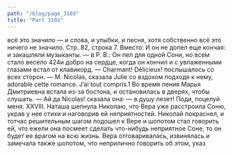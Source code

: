 ```yaml
---
path: "/blog/page_3103"
title: "Part 3103"
---
```


всё это значило — и слова, и улыбки, и песня, хотя собственно всё это ничего не значило.
Стр. 82, строка 7.
Вместо: И он не допел еще кончая: и закашляли музыканты. — в Р. В.: Он пел для одной Сони, но всем стало весело 424и добро на сердце, когда он кончил и с увлаженными глазами встал от клавикорд.
— Charmant! Délicieux! послышалось со всех сторон.
— М. Nicolas, сказала Julie со вздохом подходя к нему, adorable cette romance. J’ai tout compris.1
Во время пения Марья Дмитриевна встала из-за бостона, и остановилась в дверях, чтобы слушать.
— Ай да Nicolas! сказала она: — в душу лезет! Поди, поцелуй меня.
XXVIII.
Наташа шепнула Николаю, что Вера уже расстроила Соню, украв у нее стихи и наговорив ей неприятностей. Николай покраснел, и тотчас решительным шагом подошел к Вере и шопотом стал говорить ей, что ежели она посмеет сделать что-нибудь неприятное Соне, то он будет ее врагом на всю жизнь. Вера отговаривалась, извинялась и замечала также шопотом, что неприлично говорить об этом, указ
